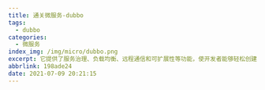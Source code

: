 ```yaml
---
title: 通关微服务-dubbo
tags:
  - dubbo
categories:
  - 微服务
index_img: /img/micro/dubbo.png
excerpt: 它提供了服务治理、负载均衡、远程通信和可扩展性等功能，使开发者能够轻松创建和管理分布式应用。具有强大的生态系统，被广泛用于构建微服务和大规模分布式系统。
abbrlink: 198ade24
date: 2021-07-09 20:21:15
---
```

